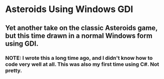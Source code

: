 # Asteroids Using Windows GDI

## Yet another take on the classic Asteroids game, but this time drawn in a normal Windows form using GDI.

### NOTE: I wrote this a long time ago, and I didn't know how to code very well at all. This was also my first time using C#. Not pretty.